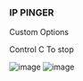 ### IP PINGER
Custom Options

Control C To stop

![image](https://user-images.githubusercontent.com/126424282/223300369-81a5c424-aa1c-43b6-ad90-0c6cdbeccd59.png)
![image](https://user-images.githubusercontent.com/126424282/223300223-e3afa250-8263-49b0-b72b-8a7aa57c7409.png)

